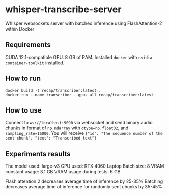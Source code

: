 # whisper-transcribe-server
Whisper websockets server with batched inference using FlashAttention-2 within Docker

## Requirements
CUDA 12.1-compatible GPU.
8 GB of RAM.
Installed `docker` with `nvidia-container-toolkit` installed.

## How to run
```shell
docker build -t recap/transcriber:latest .
docker run --name transcriber --gpus all recap/transcriber:latest
```

## How to use
Connect to `ws://localhost:9090` via websocket and send binary audio chunks
in format of `np.ndarray` with `dtype=np.float32`, and `sampling_rate=16000`.
You will receive `{"id": "The sequence number of the sent chunk", "text": "Transcribed text"}`

## Experiments results
The model used: large-v3
GPU used: RTX 4060 Laptop
Batch size: 8
VRAM constant usage: 3.1 GB
VRAM usage during tests: 6 GB

Flash attention 2 decreases average time of inference by 25-35%
Batching decreases average time of inference for randomly sent chunks by 35-45%